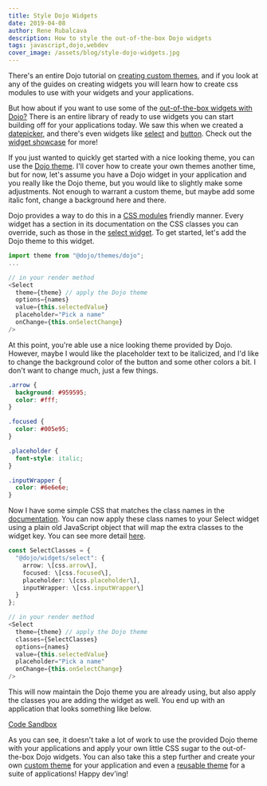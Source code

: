 ```yaml
---
title: Style Dojo Widgets
date: 2019-04-08
author: Rene Rubalcava
description: How to style the out-of-the-box Dojo widgets
tags: javascript,dojo,webdev
cover_image: /assets/blog/style-dojo-widgets.jpg
---
```


There's an entire Dojo tutorial on [creating custom themes](https://dojo.io/tutorials/007_theming/), and if you look at any of the guides on creating widgets you will learn how to create css modules to use with your widgets and your applications.

But how about if you want to use some of the [out-of-the-box widgets with Dojo?](https://github.com/dojo/widgets) There is an entire library of ready to use widgets you can start building off for your applications today. We saw this when we created a [datepicker](https://learn-dojo.com/creating-a-datepicker-with-dojo/), and there's even widgets like [select](https://github.com/dojo/widgets/tree/master/src/select) and [button](https://github.com/dojo/widgets/tree/master/src/button). Check out the [widget showcase](https://dojo.github.io/examples/widget-showcase/) for more!

If you just wanted to quickly get started with a nice looking theme, you can use the [Dojo theme](https://github.com/dojo/themes). I'll cover how to create your own themes another time, but for now, let's assume you have a Dojo widget in your application and you really like the Dojo theme, but you would like to slightly make some adjustments. Not enough to warrant a custom theme, but maybe add some italic font, change a background here and there.

Dojo provides a way to do this in a [CSS modules](https://css-tricks.com/css-modules-part-1-need/) friendly manner. Every widget has a section in its documentation on the CSS classes you can override, such as those in the [select widget](https://github.com/dojo/widgets/tree/master/src/select#theming). To get started, let's add the Dojo theme to this widget.

```ts
import theme from "@dojo/themes/dojo";
...

// in your render method
<Select
  theme={theme} // apply the Dojo theme
  options={names}
  value={this.selectedValue}
  placeholder="Pick a name"
  onChange={this.onSelectChange}
/>
```

At this point, you're able use a nice looking theme provided by Dojo. However, maybe I would like the placeholder text to be italicized, and I'd like to change the background color of the button and some other colors a bit. I don't want to change much, just a few things.


```css
.arrow {
  background: #959595;
  color: #fff;
}

.focused {
  color: #005e95;
}

.placeholder {
  font-style: italic;
}

.inputWrapper {
  color: #6e6e6e;
}
```

Now I have some simple CSS that matches the class names in the [documentation](https://github.com/dojo/widgets/tree/master/src/select#theming). You can now apply these class names to your Select widget using a plain old JavaScript object that will map the extra classes to the widget key. You can see more detail [here](https://github.com/dojo/framework/tree/master/src/widget-core#styling--theming).


```ts
const SelectClasses = {
  "@dojo/widgets/select": {
    arrow: \[css.arrow\],
    focused: \[css.focused\],
    placeholder: \[css.placeholder\],
    inputWrapper: \[css.inputWrapper\]
  }
};

// in your render method
<Select
  theme={theme} // apply the Dojo theme
  classes={SelectClasses}
  options={names}
  value={this.selectedValue}
  placeholder="Pick a name"
  onChange={this.onSelectChange}
/>
```

This will now maintain the Dojo theme you are already using, but also apply the classes you are adding the widget as well. You end up with an application that looks something like below.

[Code Sandbox](https://codesandbox.io/embed/lp3xl1x2om?fontsize=14&amp;module=%2Fsrc%2Fwidgets%2FHello.tsx)

As you can see, it doesn't take a lot of work to use the provided Dojo theme with your applications and apply your own little CSS sugar to the out-of-the-box Dojo widgets. You can also take this a step further and create your own [custom theme](https://dojo.io/tutorials/007_theming/) for your application and even a [reusable theme](https://github.com/dojo/cli-create-theme) for a suite of applications! Happy dev'ing!

